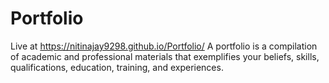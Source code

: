 # Portfolio
Live at https://nitinajay9298.github.io/Portfolio/
A portfolio is a compilation of academic and professional materials that exemplifies your beliefs, skills, qualifications, education, training, and experiences.
